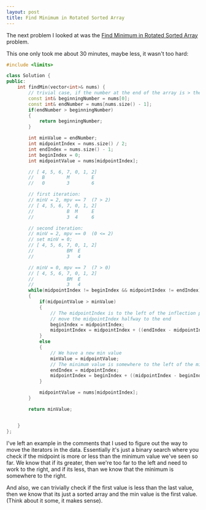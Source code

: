 ```yaml
---
layout: post
title: Find Minimum in Rotated Sorted Array
---
```


The next problem I looked at was the [Find Minimum in Rotated Sorted Array](https://leetcode.com/problems/find-minimum-in-rotated-sorted-array) problem.

This one only took me about 30 minutes, maybe less, it wasn't too hard:
```c++
#include <limits>

class Solution {
public:
    int findMin(vector<int>& nums) {
        // trivial case, if the number at the end of the array is > the number at the beginning, then the array was rotated nums.size() times and the first number is the minimum.
        const int& beginningNumber = nums[0];
        const int& endNumber = nums[nums.size() - 1];
        if(endNumber > beginningNumber)
        {
            return beginningNumber;
        }

        int minValue = endNumber;
        int midpointIndex = nums.size() / 2;
        int endIndex = nums.size() - 1;
        int beginIndex = 0;
        int midpointValue = nums[midpointIndex];

        // [ 4, 5, 6, 7, 0, 1, 2]
        //   B        M        E
        //   0        3        6

        // first iteration:
        // minV = 2, mpv == 7  (7 > 2)
        // [ 4, 5, 6, 7, 0, 1, 2]
        //            B  M     E
        //            3  4     6

        // second iteration:
        // minV = 2, mpv == 0  (0 <= 2)
        // set minV = 0;
        // [ 4, 5, 6, 7, 0, 1, 2]
        //            BM  E     
        //            3   4

        // minV = 0, mpv == 7  (7 > 0)
        // [ 4, 5, 6, 7, 0, 1, 2]
        //            BM  E     
        //            3   4
        while(midpointIndex != beginIndex && midpointIndex != endIndex)
        {
            if(midpointValue > minValue)
            {
                // The midpointIndex is to the left of the inflection point, minimum is between the midpoint and the end
                // move the midpointIndex halfway to the end
                beginIndex = midpointIndex;
                midpointIndex = midpointIndex + ((endIndex - midpointIndex) / 2);
            }
            else
            {
                // We have a new min value
                minValue = midpointValue;
                // The minimum value is somewhere to the left of the midpointIndex (or IS the midpointIndex)
                endIndex = midpointIndex;
                midpointIndex = beginIndex + ((midpointIndex - beginIndex) / 2);
            }

            midpointValue = nums[midpointIndex];
        }

        return minValue;


    }
};
```

I've left an example in the comments that I used to figure out the way to move the iterators in the data.  Essentially it's just a binary search where you check if the midpoint is more or less than the minimum value we've seen so far.  We know that if its greater, then we're too far to the left and need to work to the right, and if its less, than we know that the minimum is somewhere to the right.

And also, we can trivially check if the first value is less than the last value, then we know that its just a sorted array and the min value is the first value. (Think about it some, it makes sense).